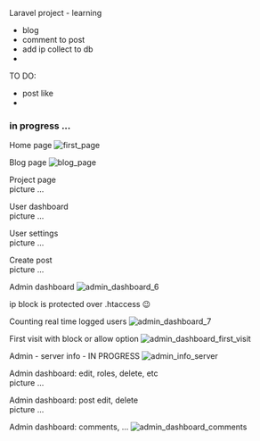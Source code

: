 
Laravel project - learning


- blog
- comment to post
- add ip collect to db
-

TO DO:
- post like
-

### in progress ...

Home page
![first_page](https://user-images.githubusercontent.com/46469418/114353450-52edf880-9b6d-11eb-8a44-58c161bfe1a8.png)

Blog page
![blog_page](https://user-images.githubusercontent.com/46469418/114354160-22f32500-9b6e-11eb-9c10-058d08575f78.png)

Project page\
picture ...

User dashboard\
picture ...

User settings\
picture ...

Create post\
picture ...





Admin dashboard
![admin_dashboard_6](https://user-images.githubusercontent.com/46469418/116086377-0abbf380-a6a0-11eb-93bb-29ea10d662ae.png)

ip block is protected over .htaccess 😉

Counting real time logged users
![admin_dashboard_7](https://user-images.githubusercontent.com/46469418/116086595-435bcd00-a6a0-11eb-8dc9-7779acd44f09.png)


First visit with block or allow option
![admin_dashboard_first_visit](https://user-images.githubusercontent.com/46469418/115117947-47516600-9fa1-11eb-8a8f-1467a0b14c4a.png)

Admin - server info - IN PROGRESS
![admin_info_server](https://user-images.githubusercontent.com/46469418/116123909-dce8a600-a6c3-11eb-824f-c8065b4887ba.png)

Admin dashboard: edit, roles, delete, etc\
 picture ...

Admin dashboard: post edit, delete\
picture ...

Admin dashboard: comments, ...
![admin_dashboard_comments](https://user-images.githubusercontent.com/46469418/114666878-16520680-9cff-11eb-912d-166b3f12fa7b.png)
